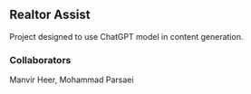 ## Realtor Assist
Project designed to use ChatGPT model in content generation.

### Collaborators 
Manvir Heer, Mohammad Parsaei
